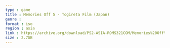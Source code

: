 ```yaml
---
type : game
title : Memories Off 5 - Togireta Film (Japan)
genre : 
format : iso
region : asia
link : https://archive.org/download/PS2-ASIA-ROMS321COM/Memories%20Off%205%20-%20Togireta%20Film%20%28Japan%29.7z
size : 2.7GB
---
```

